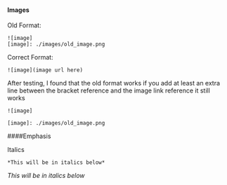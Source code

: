 #### Images
Old Format:
```
![image]
[image]: ./images/old_image.png
```
Correct Format:
```
![image](image url here)
```

After testing, I found that the old format works if you add at least an extra line between the bracket reference and the image link reference it still works
```
![image]

[image]: ./images/old_image.png
```

####Emphasis

Italics
```
*This will be in italics below*
```
*This will be in italics below*
